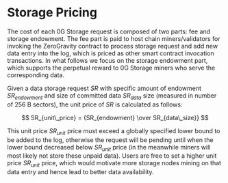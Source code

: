 # Storage Pricing

The cost of each 0G Storage request is composed of two parts: fee and storage endowment. The fee part is paid to host chain miners/validators for invoking the ZeroGravity contract to process storage request and add new data entry into the log, which is priced as other smart contract invocation transactions. In what follows we focus on the storage endowment part, which supports the perpetual reward to 0G Storage miners who serve the corresponding data.&#x20;

Given a data storage request $SR$ with specific amount of endowment $SR_{endowment}$ and size of committed data $SR_{data}$ size (measured in number of 256 B sectors), the unit price of $SR$ is calculated as follows:

$$ SR_{unit\_price} = {SR_{endowment} \over SR_{data\_size}} $$

This unit price $SR_{unit}$ price must exceed a globally specified lower bound to be added to the log, otherwise the request will be pending until when the lower bound decreased below $SR_{unit}$ price (in the meanwhile miners will most likely not store these unpaid data). Users are free to set a higher unit price $SR_{unit}$ price, which would motivate more storage nodes mining on that data entry and hence lead to better data availability.
